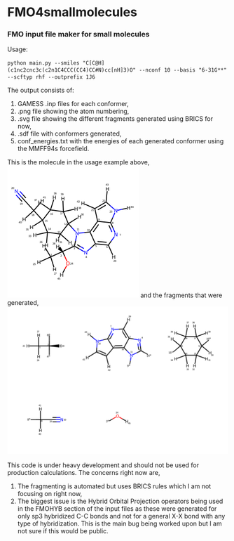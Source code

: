 # FMO4smallmolecules
### FMO input file maker for small molecules
Usage:
```
python main.py --smiles "C[C@H](c1nc2cnc3c(c2n1C4CCC(CC4)CC#N)cc[nH]3)O" --nconf 10 --basis "6-31G**" --scftyp rhf --outprefix 1J6
```

The output consists of:
1. GAMESS .inp files for each conformer, 
2. .png file showing the atom numbering, 
3. .svg file showing the different fragments generated using BRICS for now, 
4. .sdf file with conformers generated,
5. conf_energies.txt with the energies of each generated conformer using the MMFF94s forcefield.

This is the molecule in the usage example above, 
![Sample molecule](1J6_2Dimage.png)
and the fragments that were generated,
![Fragments of sample molecule](1J6_fragments.svg)

This code is under heavy development and should not be used for production calculations. The concerns right now are,
1. The fragmenting is automated but uses BRICS rules which I am not focusing on right now,
2. The biggest issue is the Hybrid Orbital Projection operators being used in the FMOHYB section of the input files as these were generated for only sp3 hybridized C-C bonds and not for a general X-X bond with any type of hybridization. This is the main bug being worked upon but I am not sure if this would be public.  